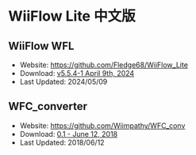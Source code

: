 # WiiFlow Lite 中文版


## WiiFlow WFL

- Website: <https://github.com/Fledge68/WiiFlow_Lite>
- Download: [v5.5.4-1 April 9th, 2024](https://github.com/Fledge68/WiiFlow_Lite/releases/tag/v.5.5.4_1)
- Last Updated:	2024/05/09


## WFC_converter

- Website: <https://github.com/Wiimpathy/WFC_conv>
- Download: [0.1 - June 12, 2018](https://github.com/Wiimpathy/WFC_conv/releases/tag/v0.1)
- Last Updated:	2018/06/12
